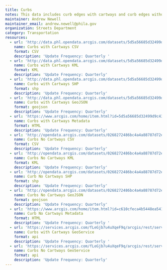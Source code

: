```yaml
---
title: Curbs
notes: This data includes curb edges with cartways and curb edges without cartways to represent travelways within the City of Philadelphia and it aids in placement of street centerline.
maintainer: Andrew Newell
maintainer_email: andrew.newell@phila.gov
organization: Streets Department
category: Transportation
resources:
  - url: 'http://data.phl.opendata.arcgis.com/datasets/5d5a56685d32499d9c43a6d499864212_0.csv'
    name: Curbs with Cartways CSV
    format: CSV
    description: 'Update Frequency: Quarterly '
  - url: 'http://data.phl.opendata.arcgis.com/datasets/5d5a56685d32499d9c43a6d499864212_0.kml'
    name: Curbs with Cartways KML
    format: KML
    description: 'Update Frequency: Quarterly'
  - url: 'http://data.phl.opendata.arcgis.com/datasets/5d5a56685d32499d9c43a6d499864212_0.zip'
    name: Curbs with Cartways SHP
    format: shp
    description: 'Update Frequency: Quarterly'
  - url: 'http://data.phl.opendata.arcgis.com/datasets/5d5a56685d32499d9c43a6d499864212_0.geojson'
    name: Curbs with Cartways GeoJSON
    format: geojson
    description: 'Update Frequency: Quarterly'
  - url: 'https://www.arcgis.com/home/item.html?id=5d5a56685d32499d9c43a6d499864212'
    name: Curbs with Cartways Metadata
    format: HTML
    description: 'Update Frequency: Quarterly'
  - url: 'http://opendata.arcgis.com/datasets/0268272486bc4a4a88787d72e612c4f3_0.csv'
    name: Curbs No Cartways CSV
    format: CSV
    description: 'Update Frequency: Quarterly'
  - url: 'http://opendata.arcgis.com/datasets/0268272486bc4a4a88787d72e612c4f3_0.kml'
    name: Curbs No Cartways KML
    format: KML
    description: 'Update Frequency: Quarterly'
  - url: 'http://opendata.arcgis.com/datasets/0268272486bc4a4a88787d72e612c4f3_0.zip'
    name: Curb No Cartways SHP
    format: shp
    description: 'Update Frequency: Quarterly'
  - url: 'http://opendata.arcgis.com/datasets/0268272486bc4a4a88787d72e612c4f3_0.geojson'
    name: Curbs No Cartways GeoJSON
    format: geojson
    description: 'Update Frequency: Quarterly'
  - url: 'https://www.arcgis.com/home/item.html?id=c610cfeca4b5448ea541f03a4de1f6ab'
    name: Curb No Cartways Metadata
    format: HTML
    description: 'Update Frequency: Quarterly '
  - url: 'https://services.arcgis.com/fLeGjb7u4uXqeF9q/arcgis/rest/services/Curbs/FeatureServer/0/query?outFields=*&where=1%3D1'
    name: Curbs with Cartways GeoService
    format: api
    description: 'Update Frequency: Quarterly '
  - url: 'https://services.arcgis.com/fLeGjb7u4uXqeF9q/arcgis/rest/services/Curbs_No_Cartways/FeatureServer/0/query?outFields=*&where=1%3D1'
    name: Curbs No Cartways GeoService
    format: api
    description: 'Update Frequency: Quarterly'
---
```

